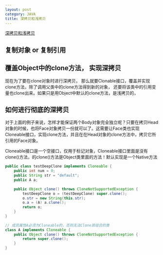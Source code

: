 ```yaml
---
layout: post
category: JAVA
title: 深拷贝和浅拷贝
---
```


[深拷贝和浅拷贝](http://www.importnew.com/16094.html)

## 复制对象 or 复制引用

## 覆盖Object中的clone方法， 实现深拷贝
现在为了要在clone对象时进行深拷贝， 那么就要Clonable接口，覆盖并实现clone方法，除了调用父类中的clone方法得到新的对象， 还要将该类中的引用变量也clone出来。如果只是用Object中默认的clone方法，是浅拷贝的，

## 如何进行彻底的深拷贝
对于上面的例子来说，怎样才能保证两个Body对象完全独立呢？只要在拷贝Head对象的时候，也将Face对象拷贝一份就可以了。这需要让Face类也实现Cloneable接口，实现clone方法，并且在在Head对象的clone方法中，拷贝它所引用的Face对象。

Cloneable接口是一个空接口，仅用于标记对象，Cloneable接口里面是没有clone()方法，的clone()方法是Object类里面的方法！默认实现是一个Native方法

```java
public class testDeepClone implements Cloneable {
    public int num = 0;
    public String str = "default";
    public A a;
 
    public Object clone() throws CloneNotSupportedException {
        testDeepClone o = (testDeepClone) super.clone();
        o.str = new String(this.str);
        o.a = (A) a.clone();
        return o;
    }
}
 
// 成员属性A必须为Cloneable的，否则无法Clone其组合的类
class A implements Cloneable {
    public Object clone() throws CloneNotSupportedException {
        return super.clone();
    }
}
```